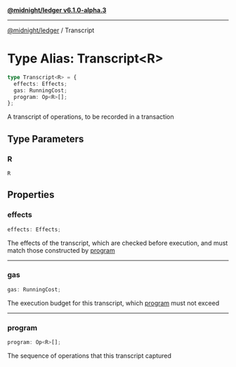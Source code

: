 [**@midnight/ledger v6.1.0-alpha.3**](../README.md)

***

[@midnight/ledger](../globals.md) / Transcript

# Type Alias: Transcript\<R\>

```ts
type Transcript<R> = {
  effects: Effects;
  gas: RunningCost;
  program: Op<R>[];
};
```

A transcript of operations, to be recorded in a transaction

## Type Parameters

### R

`R`

## Properties

### effects

```ts
effects: Effects;
```

The effects of the transcript, which are checked before execution, and
must match those constructed by [program](#program)

***

### gas

```ts
gas: RunningCost;
```

The execution budget for this transcript, which [program](#program) must not
exceed

***

### program

```ts
program: Op<R>[];
```

The sequence of operations that this transcript captured

